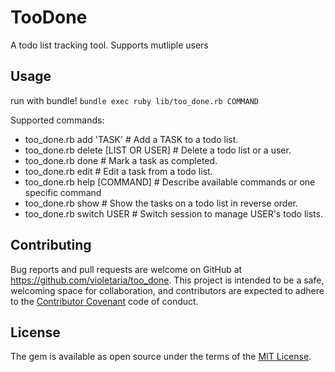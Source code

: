 # TooDone

A todo list tracking tool.  Supports mutliple users

## Usage

run with bundle! `bundle exec ruby lib/too_done.rb COMMAND`

Supported commands:

* too_done.rb add 'TASK'             # Add a TASK to a todo list.
* too_done.rb delete [LIST OR USER]  # Delete a todo list or a user.
* too_done.rb done                   # Mark a task as completed.
* too_done.rb edit                   # Edit a task from a todo list.
* too_done.rb help [COMMAND]         # Describe available commands or one specific command
* too_done.rb show                   # Show the tasks on a todo list in reverse order.
* too_done.rb switch USER            # Switch session to manage USER's todo lists.

## Contributing

Bug reports and pull requests are welcome on GitHub at https://github.com/violetaria/too_done. This project is intended to be a safe, welcoming space for collaboration, and contributors are expected to adhere to the [Contributor Covenant](contributor-covenant.org) code of conduct.


## License

The gem is available as open source under the terms of the [MIT License](http://opensource.org/licenses/MIT).

